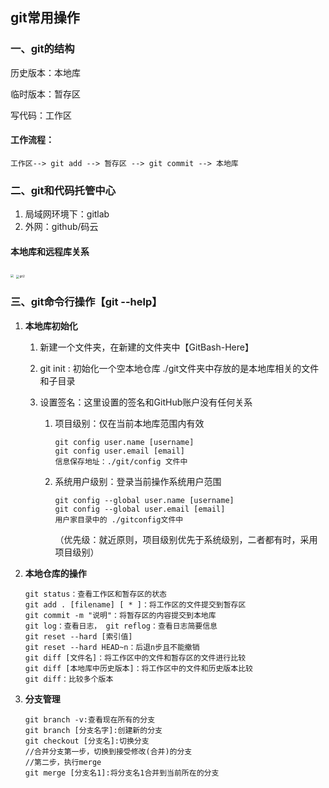 ##  git常用操作

### 一、git的结构

历史版本：本地库

临时版本：暂存区

 写代码：工作区

#### 工作流程：

`工作区--> git add --> 暂存区 --> git commit --> 本地库`

### 二、git和代码托管中心

1. 局域网环境下：gitlab
2. 外网：github/码云  

#### 本地库和远程库关系

<img src="C:\Users\Dylan\Desktop\【liubing】所有笔记\git学习\assets\git1.png" style="zoom:33%;" />

<img src="C:\Users\Dylan\Desktop\【liubing】所有笔记\git学习\assets\git2.png" alt="git2" style="zoom:33%;" />



### 三、git命令行操作【git --help】

1. **本地库初始化**

   1. 新建一个文件夹，在新建的文件夹中【GitBash-Here】

   2. git init : 初始化一个空本地仓库  ./git文件夹中存放的是本地库相关的文件和子目录

   3. 设置签名：这里设置的签名和GitHub账户没有任何关系

      1. 项目级别：仅在当前本地库范围内有效

         ```
         git config user.name [username]
         git config user.email [email]
         信息保存地址：./git/config 文件中
         ```

         

      2. 系统用户级别：登录当前操作系统用户范围

         ```
         git config --global user.name [username]
         git config --global user.email [email]
         用户家目录中的 ./gitconfig文件中
         ```

         （优先级：就近原则，项目级别优先于系统级别，二者都有时，采用项目级别）

2. **本地仓库的操作**

   ```
   git status：查看工作区和暂存区的状态
   git add . [filename] [ * ]：将工作区的文件提交到暂存区
   git commit -m "说明"：将暂存区的内容提交到本地库
   git log：查看日志， git reflog：查看日志简要信息
   git reset --hard [索引值]
   git reset --hard HEAD~n：后退n步且不能撤销
   git diff [文件名]：将工作区中的文件和暂存区的文件进行比较
   git diff [本地库中历史版本]：将工作区中的文件和历史版本比较
   git diff：比较多个版本
   ```

3. **分支管理**

   ```
   git branch -v:查看现在所有的分支
   git branch [分支名字]:创建新的分支
   git checkout [分支名]:切换分支
   //合并分支第一步，切换到接受修改(合并)的分支
   //第二步，执行merge
   git merge [分支名1]:将分支名1合并到当前所在的分支
   
   
   ```

   

